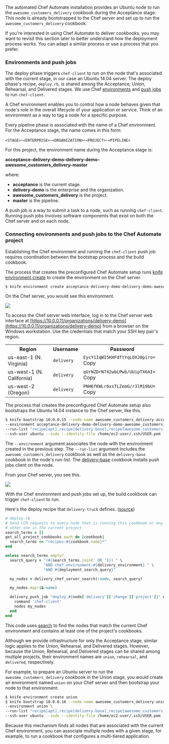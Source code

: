 The automated Chef Automate installation provides an Ubuntu node to run the `awesome_customers_delivery` cookbook during the Acceptance stage. This node is already bootstrapped to the Chef server and set up to run the `awesome_customers_delivery` cookbook.

If you're interested in using Chef Automate to deliver cookbooks, you may want to revisit this section later to better understand how the deployment process works. You can adapt a similar process or use a process that you prefer.

### Environments and push jobs

The deploy phase triggers `chef-client` to run on the node that's associated with the current stage, in our case an Ubuntu 14.04 server. The deploy phase's recipe, <code class='file-path'>deploy.rb</code>, is shared among the Acceptance, Union, Rehearsal, and Delivered stages. We use Chef [environments](https://docs.chef.io/environments.html) and [push jobs](https://docs.chef.io/push_jobs.html) to run `chef-client`.

A Chef environment enables you to control how a node behaves given that node's role in the overall lifecycle of your application or service. Think of an environment as a way to tag a node for a specific purpose.

Every pipeline phase is associated with the name of a Chef environment. For the Acceptance stage, the name comes in this form:

<code class='placeholder'>\<STAGE></code>-<code class='placeholder'>\<ENTERPRISE></code>-<code class='placeholder'>\<ORGANIZATION></code>-<code class='placeholder'>\<PROJECT></code>-<code class='placeholder'>\<PIPELINE></code>

For this project, the environment name during the Acceptance stage is:
 
**acceptance-delivery-demo-delivery-demo-awesome\_customers\_delivery-master**

where:

* **acceptance** is the current stage.
* **delivery-demo** is the enterprise and the organization.
* **awesome\_customers\_delivery** is the project.
* **master** is the pipeline.

A push job is a way to submit a task to a node, such as running `chef-client`. Running push jobs involves software components that exist on both the Chef server and on each node. 

### Connecting environments and push jobs to the Chef Automate project

Establishing the Chef environment and running the `chef-client` push job requires coordination between the bootstrap process and the build cookbook.

The process that creates the preconfigured Chef Automate setup runs [knife environment create](https://docs.chef.io/knife_environment.html#create) to create the environment on the Chef server. 

```bash
$ knife environment create acceptance-delivery-demo-delivery-demo-awesome_customers_delivery-master
```

On the Chef server, you would see this environment.

![](delivery/chef_server_acceptance_environment.png)

To access the Chef server web interface, log in to the Chef server web interface at [https://10.0.0.11/organizations/delivery-demo](https://10.0.0.11/organizations/delivery-demo) from a browser on the Windows workstation. Use the credentials that match your SSH key pair's region.

<table>
  <tbody>
    <tr>
      <th>Region</th>
      <th>Username</th>
      <th>Password</th>
    </tr>
    <tr>
      <td>us-east-1 (N. Virginia)</td>
      <td><code>delivery</code></td>
      <td id="chef-server-us-east-1"><code>EycY1IqWI5KHFdftYqLOXJ0piro=</code> <a data-copytarget="#chef-server-us-east-1" class='small-button radius'>Copy</a></td>
    </tr>
    <tr>
      <td>us-west-1 (N. California)</td>
      <td><code>delivery</code></td>
      <td id="chef-server-us-west-1"><code>qUrNZDrN742wbLPwb/UUipTX6AI=</code> <a data-copytarget="#chef-server-us-west-1" class='small-button radius'>Copy</a></td>
    </tr>
    <tr>
      <td>us-west-2 (Oregon)</td>
      <td><code>delivery</code></td>
      <td id="chef-server-us-west-2"><code>PNH6fKWLr6xsTLZemG/r3lM19bU=</code> <a data-copytarget="#chef-server-us-west-2" class='small-button radius'>Copy</a></td>
    </tr>
  </tbody>
</table>

The process that creates the preconfigured Chef Automate setup also bootstraps the Ubuntu 14.04 instance to the Chef server, like this.

```bash
$ knife bootstrap 10.0.0.15 --node-name awesome_customers_delivery-acceptance \
--environment acceptance-delivery-demo-delivery-demo-awesome_customers_delivery-master \
--run-list "recipe[apt],recipe[delivery-base],recipe[awesome_customers_delivery]" \
--ssh-user ubuntu --sudo --identity-file /home/ec2-user/.ssh/USER.pem
```

The `--environment` argument associates the node with the environment created in the previous step. The `--run-list` argument includes the `awesome_customers_delivery` cookbook as well as the `delivery-base` cookbook in the node's run-list. The [delivery-base](https://github.com/chef-cookbooks/delivery-base) cookbook installs push jobs client on the node.

From your Chef server, you see this. 

![](delivery/chef_server_node_details.png)

With the Chef environment and push jobs set up, the build cookbook can trigger `chef-client` to run.

Here's the deploy recipe that `delivery-truck` defines. ([source](https://github.com/chef-cookbooks/delivery-truck/blob/master/recipes/deploy.rb))

```ruby
# deploy.rb
# Send CCR requests to every node that is running this cookbook or any
# other one in the current project
search_terms = []
get_all_project_cookbooks.each do |cookbook|
  search_terms << "recipes:#{cookbook.name}*"
end

unless search_terms.empty?
  search_query = "(#{search_terms.join(' OR ')}) " \
                 "AND chef_environment:#{delivery_environment} " \
                 "AND #{deployment_search_query}"

  my_nodes = delivery_chef_server_search(:node, search_query)

  my_nodes.map!(&:name)

  delivery_push_job "deploy_#{node['delivery']['change']['project']}" do
    command 'chef-client'
    nodes my_nodes
  end
end
```

This code uses [search](https://docs.chef.io/chef_search.html) to find the nodes that match the current Chef environment and contains at least one of the project's cookbooks.

Although we provide infrastructure for only the Acceptance stage, similar logic applies to the Union, Rehearsal, and Delivered stages. However, because the Union, Rehearsal, and Delivered stages can be shared among multiple projects, their environment names are `union`, `rehearsal`, and `delivered`, respectively.

For example, to prepare an Ubuntu server to run the `awesome_customers_delivery` cookbook in the Union stage, you would create an environment named `union` on your Chef server and then bootstrap your node to that environment.

```bash
$ knife environment create union
$ knife bootstrap 10.0.0.16 --node-name awesome_customers_delivery-union \
--environment union \
--run-list "recipe[apt],recipe[delivery-base],recipe[awesome_customers_delivery]" \
--ssh-user ubuntu --sudo --identity-file /home/ec2-user/.ssh/USER.pem
```

Because this mechanism finds all nodes that are associated with the current Chef environment, you can associate multiple nodes with a given stage, for example, to run a cookbook that configures a multi-tiered application. 